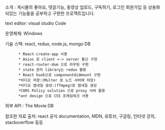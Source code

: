소개 : 게시물의 좋아요, 댓글기능, 동영상 업로드, 구독하기, 로그인 회원가입 등 상용화되있는 기능들을 공부하고 구현한 프로젝트입니다.

text editor: visual studio Code

운영체제: Windows

기술 스택: react, redux, node.js, mongo DB

          * React-create-app 사용
          * Axios 로 client <-> server 통신 구현
          * react-router-dom 으로 라우팅 구현
          * state 관리 library는 redux 활용
          * React hook으로 componentdidmount 구현
          *비디오 저장:(Multer 로 노드 서버에 저장)
          *비디오 썸네일 생성:(ffmpeg)로 썸네일 생성
          *CORS Policy solution 으로 proxy 서버 활용
          *ant design 으로 CSS 프레임워크 사용
          

외부 API : The Movie DB

참조한 자료 출처: react 공식 documentation, MDN, 유튜브, 구글링, 인터넷 강의, stackoverflow 등등
